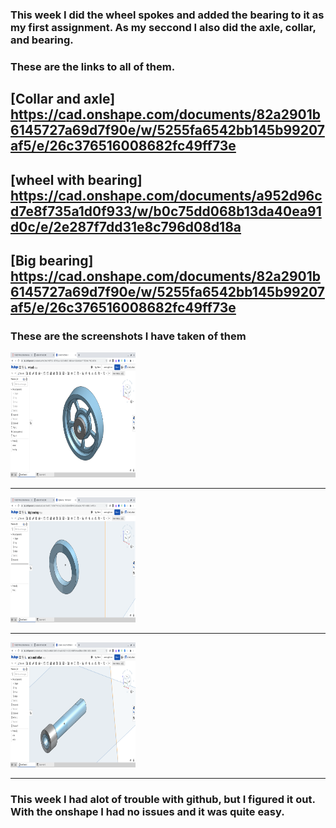 ### This week I did the wheel spokes and added the bearing to it as my first assignment. As my seccond I also did the axle, collar, and bearing.

### These are the links to all of them.

[Collar and axle] https://cad.onshape.com/documents/82a2901b6145727a69d7f90e/w/5255fa6542bb145b99207af5/e/26c376516008682fc49ff73e
---
[wheel with bearing] https://cad.onshape.com/documents/a952d96cd7e8f735a1d0f933/w/b0c75dd068b13da40ea91d0c/e/2e287f7dd31e8c796d08d18a
---
[Big bearing] https://cad.onshape.com/documents/82a2901b6145727a69d7f90e/w/5255fa6542bb145b99207af5/e/26c376516008682fc49ff73e
---
### These are the screenshots I have taken of them

<img src="Images/wheelwithaxle.png" alt="wheel with bearing" width="200" height="200">

---
<img src="Images/big bearing.png" alt="big bearing" width="200" height="200">

---
<img src="Images/axle and collar.png" alt="axle and collar" width="200" height="200">

---

### This week I had alot of trouble with github, but I figured it out. With the onshape I had no issues and it was quite easy.
